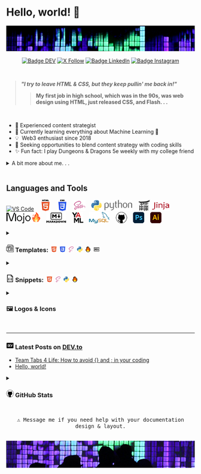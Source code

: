 # Hello, world! 👋

<!-- TODO: make lard/light mode icons for all that need it:
[![team-tabs4life](images/teamtabs4life-15-light.png "Team Tabs4Life
  logo")](https://github.com/Team-Tabs4Life#gh-dark-mode-only#gh-light-mode-only)[![team-tabs4life](images/teamtabs4life-15-dark.png
  "Team Tabs4Life logo")](https://github.com/Team-Tabs4Life#gh-dark-mode-only)
  -->

<img src="images/header.jpg" alt="Girl in a jacket">
<div align = center>

[![Badge DEV]][DEV]
[![X Follow]][Twitter]
[![Badge LinkedIn]][LinkedIn]
[![Badge Instagram]][Instagram]

[Badge DEV]: https://img.shields.io/badge/DEV.to-ilya0x-FFFFFF?color=FFFFFF&logo=dev&logoColor=FFFFFF&labelColor=000000
[DEV]: https://dev.to/ilya0x
[X Follow]: https://img.shields.io/twitter/follow/ilya0x
[Twitter]: https://twitter.com/ilya0x
[Badge LinkedIn]: https://img.shields.io/badge/LinkedIn-Ilya_Podobedov-FFFFFF?color=FFFFFF&logo=LinkedIn&logoColor=FFFFFF&labelColor=0077B5
[LinkedIn]: https://www.linkedin.com/in/ilya0x
[Badge Instagram]: https://img.shields.io/badge/Instagram-ilya0x-FFFFFF?color=FFFFFF&logo=Instagram&logoColor=FFFFFF&labelColor=962fbf
[Instagram]: https://www.instagram.com/ilya0x/
</div>
<br>

> <b><i>"I try to leave HTML & CSS, but they keep pullin' me back in!"</i>
>> My first job in high school, which was in the 90s, was web design using HTML,
>> just released CSS, and Flash. . .</b>

<br>

- 💭&nbsp;Experienced content strategist
- 🌱&nbsp;Currently learning everything about Machine Learning 🤯
- 💡&nbsp;&nbsp;Web3 enthusiast since 2018
- 🤝&nbsp;Seeking opportunities to blend content strategy with coding skills
- ✨&nbsp;Fun fact: I play Dungeons & Dragons 5e weekly with my college friend

<details>
  
<summary>A bit more about me. . .</summary>
<br>

I'm a seasoned content strategist with a background in event production and
media coordination, a Bachelor degree in Design from [UC
Davis](https://www.ucdavis.edu/ "University of California at Davis") and a dozen
[NYU](https://www.nyu.edu/ "New York University") courses under my belt. I'm all
about learning and exploring new big ideas and diving into data, trends, and
what makes people tick.  I create content strategies that cover everything from
text, pictures, audio, video, to the vibe of a physical or virtual space.

I've been in Web3 space since 2018. I have worked with over a dozen NFT and
cryptocurrency projects in various capacities, including Creative Advisor for a
NFT trading platform and Director of Communications for a blueship NFT project.
I am very optimistic and excited about Web3 space and expect great financial
infrastructure and tools to come out of it.

Lately, I've been geeking out on [Python](https://www.python.org/ "Python
programming language") and machine learning. The [MIT Introduction to Deep
Learning](https://www.youtube.com/playlist?list=PLtBw6njQRU-rwp5__7C0oIVt26ZgjG9NI)
course lectures and the [PyTorch for Deep Learning & Machine Learning – Full
Course](https://youtu.be/V_xro1bcAuA?si=i7bEsZQGZZC7rO3B) on YouTube have been
most invaluable for both, learning the theory and terminology behind Machine
Learning and Deep Learning, as well as learning the fundamentals of PyTorch
(it's a 25-hour course!). I'm also excited about learning
[Mojo🔥](https://docs.modular.com/mojo/ "Mojo programming language") from ground
up as I've been following its development since it was made accessible in May
2023.

I'm hoping to find a gig that lets me blend my event and content skills with my
new coding chops. <br>

</details>
<br>

## Languages and Tools

[![VS Code](images/vscode-30.png "Visual Studio
Code")](https://code.visualstudio.com/) &nbsp;&nbsp;
[![HTML5](images/html5-full-30.png "HTML")](https://html5.org/) &nbsp;&nbsp;
[![CSS3](images/css3-full-30.png
"CSS")](https://www.w3.org/Style/CSS/Overview.en.html) &nbsp;&nbsp;
[![Sass](images/sass5-30.png "Sass")](https://sass-lang.com) &nbsp;&nbsp;
[![Python](images/python-full-30.png "Python")](https://www.python.org/)
&nbsp;&nbsp; [![Jinja](images/jinja-full-30.png
"Jinja")](https://jinja.palletsprojects.com/en/3.1.x/) &nbsp;&nbsp;
[![Mojo](images/mojo-full-30.png "Mojo")](https://www.modular.com/mojo)
&nbsp;&nbsp; [![Markdown](images/markdown-full-30.png
"Markdown")](https://www.markdownguide.org/) &nbsp;&nbsp;
[![YAML](images/yaml-30.png "YAML")](https://yaml.org/) &nbsp;&nbsp;
[![MySQL](images/mysql-full-30.png "MySQL")](https://www.mysql.com/)
&nbsp;&nbsp; [![GitHub](images/github-30.png "GitHub")](https://github.com/)
&nbsp;&nbsp; [![GitHub](images/ps-30.png
"Photoshop")](https://www.adobe.com/products/photoshop.html) &nbsp;&nbsp;
[![GitHub](images/ai-30.png
"Illustrator")](https://www.adobe.com/products/illustrator.html)

<details>
  
<summary><h3><img src="images/template-20.png" alt="HTML"> Templates:&nbsp;
<img src="images/html5-15.png" alt="HTML">&nbsp;
<img src="images/css3-15.png" alt="CSS">&nbsp;
<img src="images/sass5-s-15.png" alt="Sass">&nbsp;
<img src="images/python-15.png" alt="Python">&nbsp;
<img src="images/mojo-15.png" alt="Mojo">&nbsp;
<img src="images/markdown-15.png" alt="Markdown"></h3></summary>

<img src="images/work-in-progress-icon-70.png" alt="Work in Progress">
<br>

- The logos in the <b>Language</b> column will take you to `README.md` for each
  of the languages. It includes:
  - General basic facts about the language
  - <img src="images/template-15.png" alt="VS Code"> Templates
  - <img src="images/vscode-15.png" alt="VS Code"> Visual Studio Code extensions
    list
  - 📝Notes - a notes section on specific topics/elements of the language with a
    table of contents
<br>

- Except for the <img src="images/python-15.png" alt="Python"> Python section,
  the links in the <b>Template</b> column will take you directly to that template's
  folder.
  - All notes about each template and its elements are in the template's code as
    block and inline comments.
  - <img src="images/python-15.png" alt="Python"> Python section:<br>
    The links in the <b>Template</b> column will take you to `README.md` for
    that <img src="images/python-15.png" alt="Python"> Python library/module. It
    includes:
    - General basic facts about the <img src="images/python-15.png"
      alt="Python"> Python library/module
    - <img src="images/template-15.png" alt="VS Code"> Templates with notes as
      block and inline comments in code
    - <img src="images/vscode-15.png" alt="VS Code"> Visual Studio Code
      extensions list
    - 📝Notes - a notes section on specific topics/elements of the library/module
      with a table of contents<br>

<br>

<table border="1">
        <tr>
            <th>Language</th>
            <th>Template</th>
            <th>Description</th>
        </tr>
        <tr>
            <td rowspan="2" align=center><a href="https://github.com/ilya0x/html-templates">
            <img src="images/html5-full-50.png" alt="HTML"></a></td>
            <td><a href="https://github.com/ilya0x/html-templates/blob/main/generic/index-basic.html">
            <b>Basic</b></a></td>
            <td>For simple HTML needs with block and inline notes in the code,
            including <code>TODOs</code> that work with <a href="
            https://marketplace.visualstudio.com/items?itemName=Gruntfuggly.
            todo-tree" alt="Todo Tree">Todo Tree</a> <img src=
            "images/vscode-15.png" alt="VS Code"> VS Code extension.</td>
        </tr>
        <tr>
            <td><a href=
            "https://github.com/ilya0x/html-templates/blob/main/generic/index-complete.html">
            <b>Complete w/ Notes</b></a></td>
            <td>Includes examples of most useful HTML elements.</td>
        </tr>
        <tr>
            <td rowspan="4" align=center><a href="https://github.com/ilya0x/css-templates">
            <img src="images/css3-full-50.png" alt="CSS"></a></td>
            <td><a href="https://github.com/ilya0x/css-templates/blob/main/generic/dark-mode.css">
            <b>Generic Dark Mode</b></a></td>
            <td>A basic dark mode template with inline notes.</td>
        </tr>
        <tr>
            <td><a href="https://github.com/ilya0x/css-templates/blob/main/generic/light-mode.css">
            <b>Generic Light Mode</b></a></td>
            <td>A basic light mode template with inline notes.</td>
        </tr>
        <tr>
            <td><a href="https://github.com/ilya0x/css-templates/tree/main/photo-gallery-flexbox">
            <b>FLEXBOX Gallery</b></a></td>
            <td>Includes HTML and placeholder images (which are all my photographs).</td>
        </tr>
        <tr>
            <td><a href="https://github.com/ilya0x/css-templates/tree/main/grid-and-flex-demo">
            <b>Grid and Flex Demo</b></a></td>
            <td>Fun animation demo of Grid and Flex working together. Includes
            HTML and images.</td>
        </tr>
        <tr>
            <td align=center><a href="https://github.com/ilya0x/sass-templates">
            <img src="images/sass5-50.png" alt="Sass"></a></td>
            <td><a href="https://github.com/ilya0x/sass-templates/tree/main/using-lsc-ext">
            <b>Basic</b></a></td>
            <td>Setup to use with
            <a href="https://marketplace.visualstudio.com/items?itemName=glenn2223.live-sass">
            Live Sass Compiler</a> Visual Studio Code extension</td>
        </tr>
        <tr>
            <td rowspan="6" align=center><a href="https://github.com/ilya0x/python-templates">
            <img src="images/python-full-50.png" alt="Python"></a></td>
            <td><a href="https://github.com/ilya0x/python-templates/tree/main/flask">
            <img src="images/flask-full-30.png" alt="Flask"></a></td>
            <td>Flask framework setup, including static and template files:<br>
            <img src="images/html5-15.png" alt="HTML"> HTML,
            <img src="images/css3-15.png" alt="CSS"> CSS and
            <img src="images/sass5-s-15.png" alt="Sass"> Sass</td>
        </tr>
        <tr>
            <td><a href="https://github.com/ilya0x/python-templates/tree/main/django">
            <img src="images/django-full-30.png" alt="Django"></a></td>
            <td>Django framework setup, including static and template files:<br>
            <img src="images/html5-15.png" alt="HTML"> HTML,
            <img src="images/css3-15.png" alt="CSS"> CSS and
            <img src="images/sass5-s-15.png" alt="Sass"> Sass</td>
        </tr>
        <tr>
            <td><a href="https://github.com/ilya0x/python-templates/tree/main/pyside6">
            <img src="images/pyside6-full-30.png" alt="PySide6"></a></td>
            <td>Templates for various PySide6 layouts</td>
        </tr>
        <tr>
            <td><a href="https://github.com/ilya0x/python-templates/tree/main/pytorch/generic">
            <img src="images/pytorch-full-30.png" alt="PyTorch"></a></td>
            <td>Generic PyTorch templates</td>
        </tr>
        <tr>
            <td><a href="https://github.com/ilya0x/python-templates/tree/main/pytorch/torchaudio">
            <img src="images/torchaudio-full-30.png" alt="Torchaudio"></a></td>
            <td>PyTorch TorchAudio templates</td>
        </tr>
        <tr>
            <td><a href="https://github.com/ilya0x/python-templates/tree/main/pygame">
            <img src="images/pygame-full-30.png" alt="PyGame"></a></td>
            <td>PyGame templates</td>
        </tr>
        <tr>
            <td align=center><a href="https://github.com/ilya0x/mojo-templates">
            <img src="images/mojo-full-50.png" alt="Mojo"></a></td>
            <td><a href="https://github.com/ilya0x/mojo-templates/tree/main/generic">
            <img src="images/generic-15.png" alt="generic"></a></td>
            <td>Mojo templates</td>
        </tr>
        <tr>
            <td rowspan="2" align=center><a href="https://github.com/ilya0x/markdown-templates">
            <img src="images/markdown-full-50.png" alt="Markdown"></a></td>
            <td><a href="https://github.com/ilya0x/markdown-templates/tree/main/github-repository-readme">
            <b>Repository README</b></a></td>
            <td>A comprehensive template for
            <a href="https://github.com/RichardLitt/standard-readme">standardized
            GitHub README file</a></td>
        </tr>
        <tr>
            <td><a href="https://github.com/ilya0x/markdown-templates/tree/main/github-profile-readme">
            <b>Profile README</b></a></td>
            <td>A comprehensive template for GitHub Profile README file</td>
        </tr>
    </table>

</details>

<details>
  
<summary><h3><img src="images/json-20.png" alt="HTML"> Snippets:&nbsp;
<img src="images/html5-15.png" alt="HTML">&nbsp;
<img src="images/sass5-s-15.png" alt="Sass">&nbsp;
<img src="images/python-15.png" alt="Python">&nbsp;
<img src="images/mojo-15.png" alt="Mojo"></h3></summary>

<img src="images/work-in-progress-icon-70.png" alt="Work in Progress">
<br>
<table border="1">
        <tr>
            <th>Language</th>
            <th>Snippet File</th>
        </tr>
        <tr>
            <td align=center><img src="images/html5-full-30.png" alt="HTML"></td>
            <td><a href="https://github.com/ilya0x/snippets-for-html-sass-python-mojo/blob/main/html.json">html.json</a></td>
        </tr>
        <tr>
            <td align=center><img src="images/sass5-30.png" alt="Sass"></td>
            <td><a href="https://github.com/ilya0x/snippets-for-html-sass-python-mojo/blob/main/sass.json">sass.json</a></td>
        </tr>
        <tr>
            <td align=center><img src="images/python-full-30.png" alt="Python"></td>
            <td><a href="https://github.com/ilya0x/snippets-for-html-sass-python-mojo/blob/main/python.json">python.json</a></td>
        </tr>
        <tr>
            <td align=center><img src="images/mojo-full-30.png" alt="Mojo"></td>
            <td><a href="https://github.com/ilya0x/snippets-for-html-sass-python-mojo/blob/main/mojo.json">mojo.json</a></td>
        </tr>
</table>
<br>

- Coming soon: <img src="images/jinja-full-30.png" alt="Jinja">

</details>

<details>
  
<summary><h3>🖼 Logos & Icons</h3></summary>

<img src="images/work-in-progress-icon-70.png" alt="Work in Progress">
<br>

Coming Soon: Table of all icons and logos I use, in 5 convenient sizes, some in
2 versions for light and dark modes on GitHub: Languages, Software, Tools, and
other. Will include notes on how to setup light/dark mode images for GitHub.

> Project Idea: Python app that takes a PNG image and creates the set of 5 sizes
> and 2 versions for light and dark modes with appropriate names.

</details>

<br>

---

### <img src="images/dev-20.png" alt="DEV.to logo"> Latest Posts on [DEV.to](https://dev.to/)
<!-- BLOG-POST-LIST:START -->
- [Team Tabs 4 Life: How to avoid {} and ; in your coding](https://dev.to/ilya0x/team-tabs-4-life-how-to-avoid-and-in-your-coding-4mb)
- [Hello, world!](https://dev.to/ilya0x/hello-world-jl7)
<!-- BLOG-POST-LIST:END -->

<details>
  
<summary><h3><img src="images/github-20.png" alt="HTML"> GitHub Stats</h3></summary>

<a href="https://github.com/anuraghazra/github-readme-stats"> <img height=180
  align="center"
src="https://github-readme-stats.vercel.app/api?username=ilya0x&show_icons=true&theme=tokyonight"
/> </a> <a href="https://github.com/anuraghazra/convoychat"> <img height=180
  align="center"
src="https://github-readme-stats.vercel.app/api/top-langs?username=ilya0x&layout=compact&theme=tokyonight&langs_count=8"
/> </a>

</details>

<div align = center>

<kbd><br>
⚠ Message me if you need help with your documentation design & layout.
<br><br></kbd>

<img src="images/footer.jpg" alt="Girl in a jacket">
</div>

 <!-- Reference Links: -->
<!-- Consolidate all links below:
[twitter]
[linkedin]
[instagram]
[ucd]:
[nyu]:
[python]:
[mit-dl-coudse]:
[pytorch-coudse]:
[mojo]:
-->
